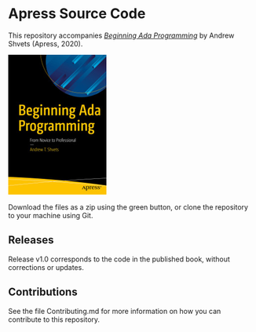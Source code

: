 # Apress Source Code

This repository accompanies [*Beginning Ada Programming*](https://www.apress.com/9781484254271) by Andrew Shvets (Apress, 2020).

[comment]: #cover
![Cover image](9781484254271.jpg)

Download the files as a zip using the green button, or clone the repository to your machine using Git.

## Releases

Release v1.0 corresponds to the code in the published book, without corrections or updates.

## Contributions

See the file Contributing.md for more information on how you can contribute to this repository.
